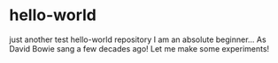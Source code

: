 # hello-world
just another test hello-world repository
I am an absolute beginner... As David Bowie sang a few decades ago!
Let me make some experiments!
